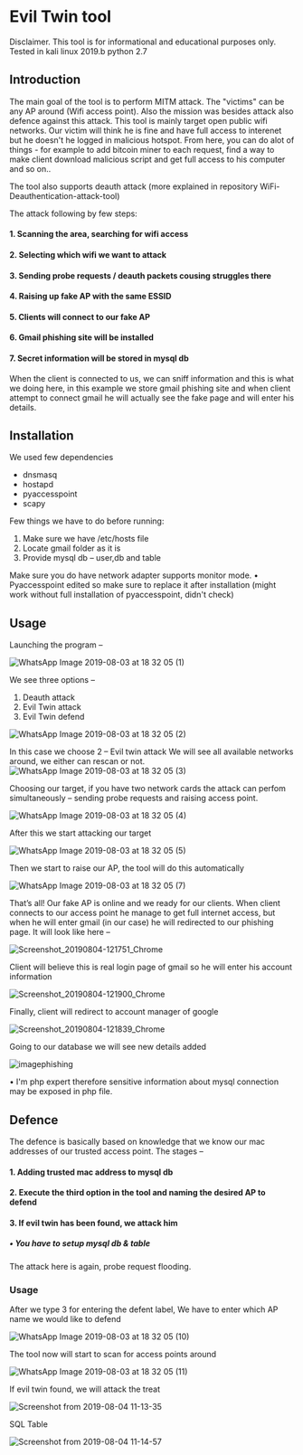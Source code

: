 # Evil Twin tool
Disclaimer. This tool is for informational and educational purposes only.
Tested in kali linux 2019.b
python 2.7

## Introduction

The main goal of the tool is to perform MITM attack. The "victims" can be any AP around (Wifi access point). 
Also the mission was besides attack also defence against this attack.
This tool is mainly target open public wifi networks. 
Our victim will think he is fine and have full access to interenet but he doesn't he logged in malicious hotspot.
From here, you can do alot of things - for example to add bitcoin miner to each request, find a way to make client 
download malicious script and get full access to his computer and so on..

The tool also supports deauth attack (more explained in repository WiFi-Deauthentication-attack-tool)

The attack following by few steps:
#### 1.	Scanning the area, searching for wifi access
#### 2.	Selecting which wifi we want to attack
#### 3.	Sending probe requests / deauth packets cousing struggles there
#### 4.	Raising up fake AP with the same ESSID
#### 5.	Clients will connect to our fake AP
#### 6.	Gmail phishing site will be installed
#### 7.	Secret information will be stored in mysql db

When the client is connected to us, we can sniff information and this is what we doing here, in this example we store gmail phishing site and when client attempt to connect gmail he will actually see the fake page and will enter his details.

## Installation
We used few dependencies 
* dnsmasq
* hostapd
* pyaccesspoint
* scapy

Few things we have to do before running:
1.	Make sure we have /etc/hosts file
2.	Locate gmail folder as it is
3.	Provide mysql db – user,db and table

Make sure you do have network adapter supports monitor mode.
•	Pyaccesspoint edited so make sure to replace it after installation (might work without full installation of pyaccesspoint, didn't check)

## Usage
Launching the program – 

![WhatsApp Image 2019-08-03 at 18 32 05 (1)](https://user-images.githubusercontent.com/28596354/62425818-4356b500-b6e6-11e9-9ae9-5c657fd2d879.jpeg)

We see three options – 
1.	Deauth attack
2.	Evil Twin attack
3.	Evil Twin defend

![WhatsApp Image 2019-08-03 at 18 32 05 (2)](https://user-images.githubusercontent.com/28596354/62425825-579ab200-b6e6-11e9-91bd-f8d302969190.jpeg)

In this case we choose 2 – Evil twin attack
We will see all available networks around, we either can rescan or not.
![WhatsApp Image 2019-08-03 at 18 32 05 (3)](https://user-images.githubusercontent.com/28596354/62425829-608b8380-b6e6-11e9-8537-7f6e8613802f.jpeg)

Choosing our target, if you have two network cards the attack can perfom simultaneously – sending probe requests and raising access point.

![WhatsApp Image 2019-08-03 at 18 32 05 (4)](https://user-images.githubusercontent.com/28596354/62425838-76994400-b6e6-11e9-8db3-f446f6f79783.jpeg)

After this we start attacking our target 

![WhatsApp Image 2019-08-03 at 18 32 05 (5)](https://user-images.githubusercontent.com/28596354/62425844-87e25080-b6e6-11e9-9886-a22298cfd391.jpeg)

Then we start to raise our AP, the tool will do this automatically

![WhatsApp Image 2019-08-03 at 18 32 05 (7)](https://user-images.githubusercontent.com/28596354/62425856-9e88a780-b6e6-11e9-837a-d30128852303.jpeg)

That’s all! Our fake AP is online and we ready for our clients.
When client connects to our access point he manage to get full internet access, but when he will enter gmail (in our case) he will redirected to our phishing page.
It will look like here –

![Screenshot_20190804-121751_Chrome](https://user-images.githubusercontent.com/28596354/62425876-b95b1c00-b6e6-11e9-8527-cbc739aaa5e8.jpg)

Client will believe this is real login page of gmail so he will enter his account information

![Screenshot_20190804-121900_Chrome](https://user-images.githubusercontent.com/28596354/62425884-ca0b9200-b6e6-11e9-88eb-580c4de2da90.jpg)

Finally, client will redirect to account manager of google

![Screenshot_20190804-121839_Chrome](https://user-images.githubusercontent.com/28596354/62425888-d68fea80-b6e6-11e9-84c2-854ed12119ea.jpg)

Going to our database we will see new details added 

![imagephishing](https://user-images.githubusercontent.com/28596354/62425895-f9ba9a00-b6e6-11e9-9f3b-b0cd0f997a17.png)

•	I'm php expert therefore sensitive information about mysql connection may be exposed in php file.


## Defence
The defence is basically based on knowledge that we know our mac addresses of our trusted access point.
The stages –
#### 1.	Adding trusted mac address to mysql db
#### 2.	Execute the third option in the tool and naming the desired AP to defend
#### 3.	If evil twin has been found, we attack him

##### •	You have to setup mysql db & table

The attack here is again, probe request flooding.


### Usage
After we type 3 for entering the defent label,
We have to enter which AP name we would like to defend

![WhatsApp Image 2019-08-03 at 18 32 05 (10)](https://user-images.githubusercontent.com/28596354/62425914-53bb5f80-b6e7-11e9-87ca-f5b238073f28.jpeg)

The tool now will start to scan for access points around

![WhatsApp Image 2019-08-03 at 18 32 05 (11)](https://user-images.githubusercontent.com/28596354/62425928-6fbf0100-b6e7-11e9-917f-233b996308a6.jpeg)

If evil twin found, we will attack the treat 

![Screenshot from 2019-08-04 11-13-35](https://user-images.githubusercontent.com/28596354/62425940-a8f77100-b6e7-11e9-96b7-29f0eef713de.png)

SQL Table 

![Screenshot from 2019-08-04 11-14-57](https://user-images.githubusercontent.com/28596354/62425951-be6c9b00-b6e7-11e9-8084-4c2ead74e5ee.png)




